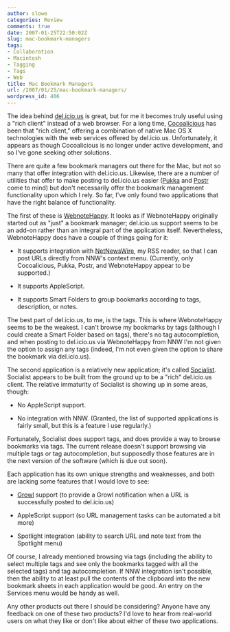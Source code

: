 ```yaml
---
author: slowe
categories: Review
comments: true
date: 2007-01-25T22:50:02Z
slug: mac-bookmark-managers
tags:
- Collaboration
- Macintosh
- Tagging
- Tags
- Web
title: Mac Bookmark Managers
url: /2007/01/25/mac-bookmark-managers/
wordpress_id: 406
---
```


The idea behind [del.icio.us](http://del.icio.us/) is great, but for me it becomes truly useful using a "rich client" instead of a web browser. For a long time, [Cocoalicious](http://www.scifihifi.com/cocoalicious/) has been that "rich client," offering a combination of native Mac OS X technologies with the web services offered by del.icio.us. Unfortunately, it appears as though Cocoalicious is no longer under active development, and so I've gone seeking other solutions.

There are quite a few bookmark managers out there for the Mac, but not so many that offer integration with del.icio.us. Likewise, there are a number of utilities that offer to make posting to del.icio.us easier ([Pukka](http://codesorcery.net/pukka) and [Postr](http://www.fromconcentratesoftware.com/Postr/) come to mind) but don't necessarily offer the bookmark management functionality upon which I rely. So far, I've only found two applications that have the right balance of functionality.

The first of these is [WebnoteHappy](http://www.happyapps.com/). It looks as if WebnoteHappy originally started out as "just" a bookmark manager; del.icio.us support seems to be an add-on rather than an integral part of the application itself. Nevertheless, WebnoteHappy does have a couple of things going for it:

* It supports integration with [NetNewsWire](http://www.newsgator.com/NGOLProduct.aspx?ProdID=NetNewsWire), my RSS reader, so that I can post URLs directly from NNW's context menu. (Currently, only Cocoalicious, Pukka, Postr, and WebnoteHappy appear to be supported.)

* It supports AppleScript.

* It supports Smart Folders to group bookmarks according to tags, description, or notes.

The best part of del.icio.us, to me, is the tags. This is where WebnoteHappy seems to be the weakest. I can't browse my bookmarks by tags (although I could create a Smart Folder based on tags), there's no tag autocompletion, and when posting to del.icio.us via WebnoteHappy from NNW I'm not given the option to assign any tags (indeed, I'm not even given the option to share the bookmark via del.icio.us).

The second application is a relatively new application; it's called [Socialist](http://www.getsocialist.com/). Socialist appears to be built from the ground up to be a "rich" del.icio.us client. The relative immaturity of Socialist is showing up in some areas, though:

* No AppleScript support.

* No integration with NNW. (Granted, the list of supported applications is fairly small, but this is a feature I use regularly.)

Fortunately, Socialist does support tags, and does provide a way to browse bookmarks via tags. The current release doesn't support browsing via multiple tags or tag autocompletion, but supposedly those features are in the next version of the software (which is due out soon).

Each application has its own unique strengths and weaknesses, and both are lacking some features that I would love to see:

* [Growl](http://growl.info/) support (to provide a Growl notification when a URL is successfully posted to del.icio.us)

* AppleScript support (so URL management tasks can be automated a bit more)

* Spotlight integration (ability to search URL and note text from the Spotlight menu)

Of course, I already mentioned browsing via tags (including the ability to select multiple tags and see only the bookmarks tagged with all the selected tags) and tag autocompletion. If NNW integration isn't possible, then the ability to at least pull the contents of the clipboard into the new bookmark sheets in each application would be good. An entry on the Services menu would be handy as well.

Any other products out there I should be considering? Anyone have any feedback on one of these two products? I'd love to hear from real-world users on what they like or don't like about either of these two applications.
